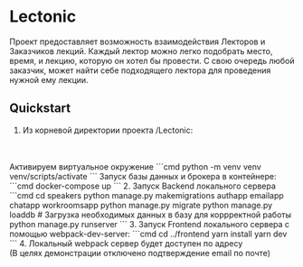 # Lectonic
Проект предоставляет возможность взаимодействия Лекторов и Заказчиков лекций.
Каждый лектор можно легко подобрать место, время, и лекцию, которую он хотел бы провести.
С свою очередь любой заказчик, может найти себе подходящего лектора для проведения нужной ему лекции.

## Quickstart
1. Из корневой директории проекта /Lectonic:
<br/>
<br/>
Активируем виртуальное окружение
```cmd
python -m venv venv
venv/scripts/activate
```
Запуск базы данных и брокера в контейнере:
```cmd
docker-compose up
```
2. Запуск Backend локального сервера
```cmd
cd speakers
python manage.py makemigrations authapp emailapp chatapp workroomsapp
python manage.py migrate
python manage.py loaddb # Загрузка необходимых данных в базу для коррректной работы
python manage.py runserver
```
3. Запуск Frontend локального сервера с помощью webpack-dev-server:
```cmd
cd ../frontend
yarn install
yarn dev
```
4. Локальный webpack сервер будет доступен по адресу <http://localhost:3000>
<br/>
(В целях демонстрации отключено подтверждение email по почте)